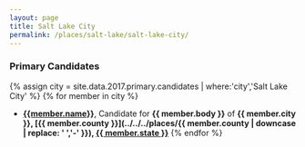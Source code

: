 ```yaml
---
layout: page
title: Salt Lake City
permalink: /places/salt-lake/salt-lake-city/
---
```


### Primary Candidates
{% assign city = site.data.2017.primary.candidates | where:'city','Salt Lake City' %}
{% for member in city  %}
- <strong>[{{member.name}}](../../../people/{{member.id}})</strong>, Candidate for <strong>{{ member.body }}</strong> of <strong>{{ member.city }}, [{{ member.county }}](../../../places/{{ member.county | downcase | replace: ' ','-' }}), [{{ member.state }}](../../../places)</strong>
{% endfor %}
